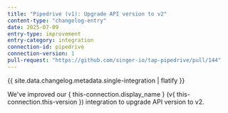 ```yaml
---
title: "Pipedrive (v1): Upgrade API version to v2"
content-type: "changelog-entry"
date: 2025-07-09
entry-type: improvement
entry-category: integration
connection-id: pipedrive
connection-version: 1
pull-request: "https://github.com/singer-io/tap-pipedrive/pull/144"
---
```

{{ site.data.changelog.metadata.single-integration | flatify }}

We've improved our { this-connection.display_name } (v{ this-connection.this-version }) integration to upgrade API version to v2.